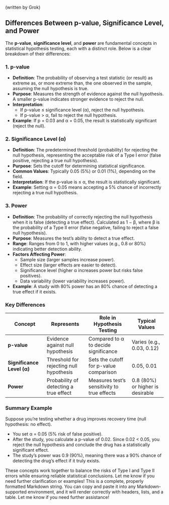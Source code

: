 (written by Grok)
## Differences Between p-value, Significance Level, and Power

The **p-value**, **significance level**, and **power** are fundamental concepts in statistical hypothesis testing, each with a distinct role. Below is a clear breakdown of their differences:

### 1. p-value
- **Definition**: The probability of observing a test statistic (or result) as extreme as, or more extreme than, the one observed in the sample, assuming the null hypothesis is true.
- **Purpose**: Measures the strength of evidence against the null hypothesis. A smaller p-value indicates stronger evidence to reject the null.
- **Interpretation**:
  - If p-value ≤ significance level (α), reject the null hypothesis.
  - If p-value > α, fail to reject the null hypothesis.
- **Example**: If p = 0.03 and α = 0.05, the result is statistically significant (reject the null).

### 2. Significance Level (α)
- **Definition**: The predetermined threshold (probability) for rejecting the null hypothesis, representing the acceptable risk of a Type I error (false positive, rejecting a true null hypothesis).
- **Purpose**: Sets the cutoff for determining statistical significance.
- **Common Values**: Typically 0.05 (5%) or 0.01 (1%), depending on the field.
- **Interpretation**: If the p-value is ≤ α, the result is statistically significant.
- **Example**: Setting α = 0.05 means accepting a 5% chance of incorrectly rejecting a true null hypothesis.

### 3. Power
- **Definition**: The probability of correctly rejecting the null hypothesis when it is false (detecting a true effect). Calculated as 1 − β, where β is the probability of a Type II error (false negative, failing to reject a false null hypothesis).
- **Purpose**: Measures the test’s ability to detect a true effect.
- **Range**: Ranges from 0 to 1, with higher values (e.g., 0.8 or 80%) indicating better detection ability.
- **Factors Affecting Power**:
  - Sample size (larger samples increase power).
  - Effect size (larger effects are easier to detect).
  - Significance level (higher α increases power but risks false positives).
  - Data variability (lower variability increases power).
- **Example**: A study with 80% power has an 80% chance of detecting a true effect if it exists.

### Key Differences

| Concept               | Represents                                  | Role in Hypothesis Testing                            | Typical Values                     |
|-----------------------|---------------------------------------------|-------------------------------------------------------|------------------------------------|
| **p-value**           | Evidence against null hypothesis            | Compared to α to decide significance                  | Varies (e.g., 0.03, 0.12)         |
| **Significance Level (α)** | Threshold for rejecting null hypothesis     | Sets the cutoff for p-value comparison                | 0.05, 0.01                        |
| **Power**             | Probability of detecting a true effect       | Measures test’s sensitivity to true effects           | 0.8 (80%) or higher is desirable  |

### Summary Example
Suppose you’re testing whether a drug improves recovery time (null hypothesis: no effect).
- You set α = 0.05 (5% risk of false positive).
- After the study, you calculate a p-value of 0.02. Since 0.02 < 0.05, you reject the null hypothesis and conclude the drug has a statistically significant effect.
- The study’s power was 0.9 (90%), meaning there was a 90% chance of detecting the drug’s effect if it truly exists.

These concepts work together to balance the risks of Type I and Type II errors while ensuring reliable statistical conclusions. Let me know if you need further clarification or examples!
This is a complete, properly formatted Markdown string. You can copy and paste it into any Markdown-supported environment, and it will render correctly with headers, lists, and a table. Let me know if you need further assistance!